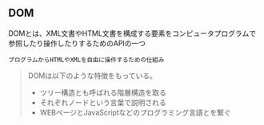 ## DOM
DOMとは、XML文書やHTML文書を構成する要素をコンピュータプログラムで参照したり操作したりするためのAPIの一つ

```
プログラムからHTMLやXMLを自由に操作するための仕組み
```

> DOMは以下のような特徴をもっている。
> - ツリー構造とも呼ばれる階層構造を取る
>- それぞれノードという言葉で説明される
>- WEBページとJavaScriptなどのプログラミング言語とを繋ぐ





